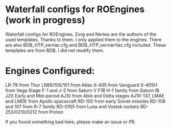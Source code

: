 # Waterfall configs for ROEngines (work in progress)
Waterfall configs for ROEngines.
Zorg and Nertea are the authors of the used templates. Thanks to them. I only applied them to the engines.
There are also BDB_HTP_vernier.cfg and BDB_HTP_vernierVac.cfg included. These templates are from BDB. I did not modify them.

# Engines Configured:
LR-79 from Thor
LR89/105/101 from Atlas
X-405 from Vanguard
X-405H from Vega Stage
F-1 and J-2 from Saturn V
F1B
H-1 family from Saturn IB
J2X
Early and Mid-period AJ10 from Able and Delta stages
AJ10-137, LMAE and LMDE from Apollo spacecraft
RD-100 from early Soviet missiles
RD-108 and 107 from R-7 family
RD-0105 from Luna and Vostok rockets
RD-253/0210/0212 from Proton

If you found something bad here, please make an issue or PR.
